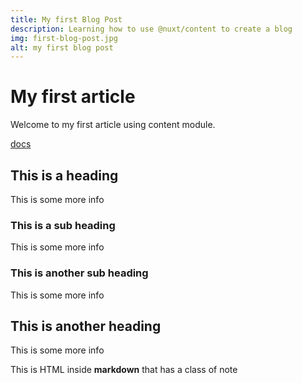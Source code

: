 ```yaml
---
title: My first Blog Post
description: Learning how to use @nuxt/content to create a blog
img: first-blog-post.jpg
alt: my first blog post
---
```


# My first article

Welcome to my first article using content module.

[docs](https://nuxtjs.org/blog/creating-blog-with-nuxt-content#installation)

## This is a heading

This is some more info

### This is a sub heading

This is some more info

### This is another sub heading

This is some more info

## This is another heading

This is some more info

<div class="bg-blue-500 text-white p-4 mb-4">
  This is HTML inside <strong>markdown</strong> that has a class of note
</div>